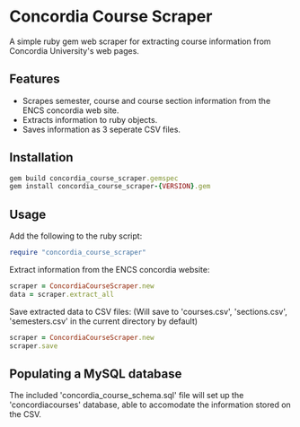 # Concordia Course Scraper
A simple ruby gem web scraper for extracting course information from Concordia University's web pages.

## Features
* Scrapes semester, course and course section information from the ENCS concordia web site.
* Extracts information to ruby objects.
* Saves information as 3 seperate CSV files.

## Installation
```ruby
gem build concordia_course_scraper.gemspec
gem install concordia_course_scraper-{VERSION}.gem
```

## Usage
Add the following to the ruby script:
```ruby
require "concordia_course_scraper"
```

Extract information from the ENCS concordia website:
```ruby
scraper = ConcordiaCourseScraper.new
data = scraper.extract_all
```

Save extracted data to CSV files:
(Will save to 'courses.csv', 'sections.csv', 'semesters.csv' in the current directory by default)
```ruby
scraper = ConcordiaCourseScraper.new
scraper.save
```

## Populating a MySQL database
The included 'concordia_course_schema.sql' file will set up the 'concordiacourses' database, able to accomodate the information stored on the CSV.
